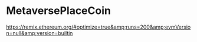 # MetaversePlaceCoin
https://remix.ethereum.org/#optimize=true&amp;runs=200&amp;evmVersion=null&amp;version=builtin
